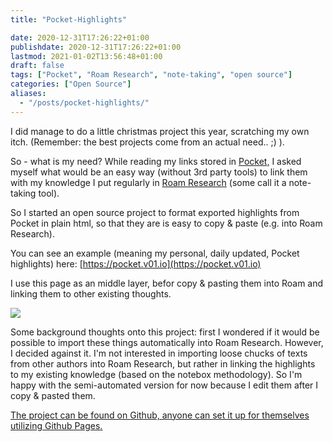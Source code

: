 ```yaml
---
title: "Pocket-Highlights"

date: 2020-12-31T17:26:22+01:00
publishdate: 2020-12-31T17:26:22+01:00
lastmod: 2021-01-02T13:56:48+01:00
draft: false
tags: ["Pocket", "Roam Research", "note-taking", "open source"]
categories: ["Open Source"]
aliases:
  - "/posts/pocket-highlights/"
---
```


I did manage to do a little christmas project this year, scratching my own itch. (Remember: the best projects come from an actual need.. ;) ).

So - what is my need? While reading my links stored in [Pocket,](https://getpocket.com/) I asked myself what would be an easy way (without 3rd party tools) to link them with my knowledge I put regularly in [Roam Research](https://roamresearch.com/) (some call it a note-taking tool).

So I started an open source project to format exported highlights from Pocket in plain html, so that they are is easy to copy & paste (e.g. into Roam Research).

You can see an example (meaning my personal, daily updated, Pocket highlights) here: [https://pocket.v01.io](https://pocket.v01.io)

I use this page as an middle layer, befor copy & pasting them into Roam and linking them to other existing thoughts.

![](2020-12-31-v01-pocket-highlights-1024x661.png)

Some background thoughts onto this project: first I wondered if it would be possible to import these things automatically into Roam Research. However, I decided against it. I'm not interested in importing loose chucks of texts from other authors into Roam Research, but rather in linking the highlights to my existing knowledge (based on the notebox methodology). So I'm happy with the semi-automated version for now because I edit them after I copy & pasted them.

[The project can be found on Github, anyone can set it up for themselves utilizing Github Pages.](https://github.com/klausbreyer/pocket-highlights)
